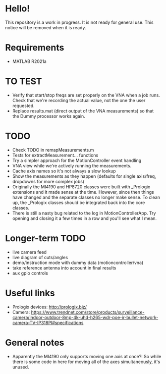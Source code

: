 # Hello!

This repository is a work in progress. It is not ready for general use. This notice will be removed when it is ready.

# Requirements

* MATLAB R2021a

# TO TEST

* Verify that start/stop freqs are set properly on the VNA when a job runs. Check that we're recording the actual value, not the one the user requested.
* Replace results.mat (direct output of the VNA measurements) so that the Dummy processor works again.

# TODO

* Check TODO in remapMeasurements.m
* Tests for extractMeasurement... functions
* Try a simpler approach for the MotionController event handling
* VNA view while we're actively running the measurements.
* Cache axis names so it's not always a slow lookup
* Show the measurements as they happen (defaults for single axis/freq, dropdowns for more complex jobs)
* Originally the MI4190 and HP8720 classes were built with _Prologix extensions and it made sense at the time. However, since then things have changed and the separate classes no longer make sense. To clean up, the _Prologix classes should be integrated back into the core classes.
* There is still a nasty bug related to the log in MotionControllerApp. Try opening and closing it a few times in a row and you'll see what I mean.

# Longer-term TODO

* live camera feed
* live diagram of cuts/angles
* demo/instruction mode with dummy data (motioncontroller/vna)
* take reference antenna into account in final results
* aux gpio controls

# Useful links

* Prologix devices: http://prologix.biz/
* Camera: https://www.trendnet.com/store/products/surveillance-camera/indoor-outdoor-8mp-4k-uhd-h265-wdr-poe-ir-bullet-network-camera-TV-IP318PI#specifications

# General notes

* Apparently the MI4190 only supports moving one axis at once?! So while there is some code in here for moving all of the axes simultaneously, it's unused.
